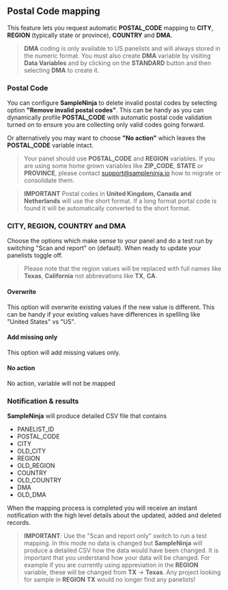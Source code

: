 ## Postal Code mapping

This feature lets you request automatic **POSTAL_CODE** mapping to **CITY**, **REGION** (typically state or province), **COUNTRY** and **DMA**.

> **DMA** coding is only available to US panelists and will always stored in the numeric format. You must also create **DMA** variable by visiting **Data Variables** and by clicking on the **STANDARD** button and then selecting **DMA** to create it.

### Postal Code

You can configure **SampleNinja** to delete invalid postal codes by selecting option **"Remove invalid postal codes"**. This can be handy as you can dynamically profile **POSTAL_CODE** with automatic postal code validation turned on to ensure you are collecting only valid codes going forward.

Or alternatively you may want to choose **"No action"** which leaves the **POSTAL_CODE** variable intact.

> Your panel should use **POSTAL_CODE** and **REGION** variables. If you are using some home grown variables like **ZIP_CODE**, **STATE** or **PROVINCE**, please contact support@sampleninja.io how to migrate or consolidate them.

> **IMPORTANT** Postal codes in **United Kingdom, Canada and Netherlands** will use the short format. If a long format portal code is found it will be automatically converted to the short format.

### CITY, REGION, COUNTRY and DMA

Choose the options which make sense to your panel and do a test run by switching "Scan and report" on (default). When ready to update your panelists toggle off.

> Please note that the region values will be replaced with full names like **Texas**, **California** not abbrevations like **TX**, **CA**.

#### Overwrite
This option will overwrite existing values if the new value is different. This can be handy if your existing values have differences in spellling like "United States" vs "US".

#### Add missing only
This option will add missing values only.

#### No action
No action, variable will not be mapped

### Notification & results

**SampleNinja** will produce detailed CSV file that contains

- PANELIST_ID
- POSTAL_CODE
- CITY
- OLD_CITY
- REGION
- OLD_REGION
- COUNTRY
- OLD_COUNTRY
- DMA
- OLD_DMA

When the mapping process is completed you will receive an instant notification with the high level details about the updated, added and deleted records.

> **IMPORTANT**: Use the "Scan and report only" switch to run a test mapping. In this mode no data is changed but **SampleNinja** will produce a detailed CSV how the data would have been changed. It is important that you understand how your data will be changed. For example if you are currently using appreviation in the **REGION** variable, these will be changed from **TX** -> **Texas**. Any project looking for sample in **REGION** **TX** would no longer find any panelists!

